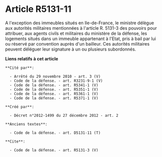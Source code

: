 # Article R5131-11

A l'exception des immeubles situés en Ile-de-France, le ministre délègue aux autorités militaires mentionnées à l'article R.
5131-3 des pouvoirs pour attribuer, aux agents civils et militaires du ministère de la défense, les logements situés dans un
immeuble appartenant à l'Etat, pris à bail par lui ou réservé par convention auprès d'un bailleur. Ces autorités militaires
peuvent déléguer leur signature à un ou plusieurs subordonnés.

**Liens relatifs à cet article**

	**Cité par**:

	  - Arrêté du 29 novembre 2010 - art. 3 (V)
	  - Code de la défense. - art. R3231-9-1 (V)
	  - Code de la défense. - art. R5341-1 (V)
	  - Code de la défense. - art. R5351-1 (V)
	  - Code de la défense. - art. R5361-1 (V)
	  - Code de la défense. - art. R5371-1 (V)

	**Créé par**:

	  - Décret n°2012-1499 du 27 décembre 2012 - art. 2

	**Anciens textes**:

	  - Code de la défense. - art. D5131-11 (T)

	**Cite**:

	  - Code de la défense. - art. R5131-3 (V)
